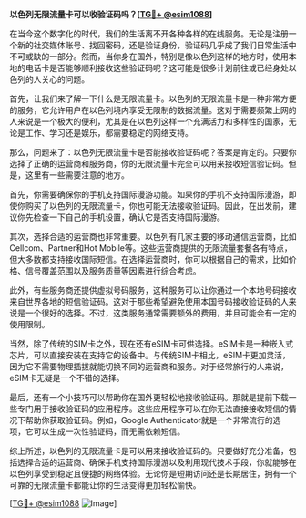 **以色列无限流量卡可以收验证码吗？[[TG💪+ @esim1088](https://t.me/s/esim1088)]**

在当今这个数字化的时代，我们的生活离不开各种各样的在线服务。无论是注册一个新的社交媒体账号、找回密码，还是验证身份，验证码几乎成了我们日常生活中不可或缺的一部分。然而，当你身在国外，特别是像以色列这样的地方时，使用本地的电话卡是否能够顺利接收这些验证码呢？这可能是很多计划前往或已经身处以色列的人关心的问题。

首先，让我们来了解一下什么是无限流量卡。以色列的无限流量卡是一种非常方便的服务，它允许用户在以色列境内享受无限制的数据流量。这对于需要频繁上网的人来说是一个极大的便利，尤其是在以色列这样一个充满活力和多样性的国家，无论是工作、学习还是娱乐，都需要稳定的网络支持。

那么，问题来了：以色列无限流量卡是否能接收验证码呢？答案是肯定的。只要你选择了正确的运营商和服务商，你的无限流量卡完全可以用来接收短信验证码。但是，这里有一些需要注意的地方。

首先，你需要确保你的手机支持国际漫游功能。如果你的手机不支持国际漫游，即使你购买了以色列的无限流量卡，你也可能无法接收验证码。因此，在出发前，建议你先检查一下自己的手机设置，确认它是否支持国际漫游。

其次，选择合适的运营商也非常重要。以色列有几家主要的移动通信运营商，比如Cellcom、Partner和Hot Mobile等。这些运营商提供的无限流量套餐各有特点，但大多数都支持接收国际短信。在选择运营商时，你可以根据自己的需求，比如价格、信号覆盖范围以及服务质量等因素进行综合考虑。

此外，有些服务商还提供虚拟号码服务，这种服务可以让你通过一个本地号码接收来自世界各地的短信验证码。这对于那些希望避免使用本国号码接收验证码的人来说是一个很好的选择。不过，这类服务通常需要额外的费用，并且可能会有一定的使用限制。

当然，除了传统的SIM卡之外，现在还有eSIM卡可供选择。eSIM卡是一种嵌入式芯片，可以直接安装在支持它的设备中。与传统SIM卡相比，eSIM卡更加灵活，因为它不需要物理插拔就能切换不同的运营商和服务。对于经常旅行的人来说，eSIM卡无疑是一个不错的选择。

最后，还有一个小技巧可以帮助你在国外更轻松地接收验证码。那就是提前下载一些专门用于接收验证码的应用程序。这些应用程序可以在你无法直接接收短信的情况下帮助你获取验证码。例如，Google Authenticator就是一个非常流行的选项，它可以生成一次性验证码，而无需依赖短信。

综上所述，以色列的无限流量卡是可以用来接收验证码的。只要做好充分准备，包括选择合适的运营商、确保手机支持国际漫游以及利用现代技术手段，你就能够在以色列享受到稳定且便捷的网络体验。无论你是短期访问还是长期居住，拥有一个可靠的无限流量卡都能让你的生活变得更加轻松愉快。

[[TG💪+ @esim1088](https://t.me/s/esim1088) ![Image](https://i.postimg.cc/4NQfJmqS/Snipaste-2025-05-13-00-14-12.png)]